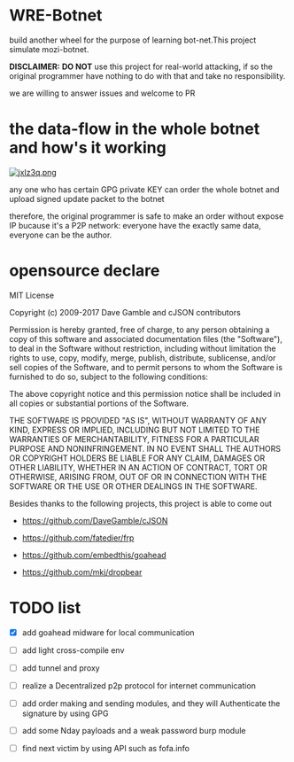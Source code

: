 # WRE-Botnet

build another wheel for the  purpose of learning bot-net.This project simulate mozi-botnet.

**DISCLAIMER:** **DO NOT** use this project for real-world attacking, if so the original programmer have nothing to do with that and take no responsibility.

we are willing to answer issues and welcome to PR
# the data-flow in the whole botnet and how's it working

[![jxIz3q.png](https://s1.ax1x.com/2022/07/26/jxIz3q.png)](https://imgtu.com/i/jxIz3q)

any one who has certain GPG private KEY can order the whole botnet and upload signed update packet to the botnet

therefore, the original programmer is safe to make an order without expose IP bucause it's a P2P network: everyone have the exactly same data, everyone can be the author.


# opensource declare

MIT License

Copyright (c) 2009-2017 Dave Gamble and cJSON contributors

Permission is hereby granted, free of charge, to any person obtaining a copy of this software and associated documentation files (the "Software"), to deal in the Software without restriction, including without limitation the rights to use, copy, modify, merge, publish, distribute, sublicense, and/or sell copies of the Software, and to permit persons to whom the Software is furnished to do so, subject to the following conditions:

The above copyright notice and this permission notice shall be included in all copies or substantial portions of the Software.

THE SOFTWARE IS PROVIDED "AS IS", WITHOUT WARRANTY OF ANY KIND, EXPRESS OR IMPLIED, INCLUDING BUT NOT LIMITED TO THE WARRANTIES OF MERCHANTABILITY, FITNESS FOR A PARTICULAR PURPOSE AND NONINFRINGEMENT. IN NO EVENT SHALL THE AUTHORS OR COPYRIGHT HOLDERS BE LIABLE FOR ANY CLAIM, DAMAGES OR OTHER LIABILITY, WHETHER IN AN ACTION OF CONTRACT, TORT OR OTHERWISE, ARISING FROM, OUT OF OR IN CONNECTION WITH THE SOFTWARE OR THE USE OR OTHER DEALINGS IN THE SOFTWARE.

Besides thanks to the following projects, this project is able to come out

* https://github.com/DaveGamble/cJSON

* https://github.com/fatedier/frp

* https://github.com/embedthis/goahead

* https://github.com/mkj/dropbear

<!-- * https://gitee.com/KSroido/http-downloader -->

# TODO list

- [x] add goahead midware for local communication

- [ ] add light cross-compile env 

- [ ] add tunnel and proxy

- [ ] realize a Decentralized p2p protocol for internet communication

- [ ] add order making and sending modules, and they will Authenticate the signature by using GPG

- [ ] add some Nday payloads and a weak password burp module

- [ ] find next victim by using API such as fofa.info


